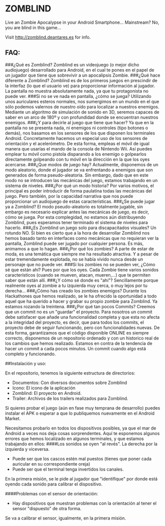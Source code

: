 # ZOMBLIND


Live an Zombie Apocalypse in your Android Smartphone... Mainstream? No, you are blind in this game...

Visit http://zomblind.deantares.es for info.

## FAQ:

###¿Qué es Zomblind?
Zomblind es un videojuego (o mejor dicho audiojuego) desarrollado para Android, en el cual te pones en el papel de un jugador que tiene que sobrevivir a un apocalipsis Zombie.
###¿Qué hace diferente a Zomblind?
Zomblind es de los primeros juegos en prescindir de la interfaz (lo que el usuario ve) para proporcionar información al jugador. La pantalla no muestra absolutamente nada, ya que tu protagonista no puede ver.
###Si no se ve nada en pantalla, ¿cómo se juega?
Utilizando unos auriculares esteros normales, nos sumergimos en un mundo en el que sólo podemos valernos de nuestro oído para localizar a nuestros enemigos. Mediante un algoritmo de simulación de sonido en 3D, seremos capaces de saber en un arco de 180º y con profundidad donde se encuentran nuestros enemigos.
###¿Y para decirle al juego que tiene que hacer?
Ya que en la pantalla no se presenta nada, ni enemigos ni controles (tipo botones o demás), nos basamos en los sensores de los que disponen los terminales Android. Concretamente hacemos un especial uso de los sensores de orientación y el acelerómetro. De esta forma, empleas el móvil de igual manera que usarías el mando de la consola de Nintendo Wii. Así puedes emplear tu móvil como pistola disparando a los enemigo o golpearlos directamente golpeando con tu móvil en la dirección en la que los oyes acercarse.
###¿Que modos de juego hay?
Actualmente, disponemos de un modo aleatorio, donde el jugador se va enfrentando a enemigos que son generados de forma pseudo-aleatoria. Sin embargo, dado que en este modo no se introducen las mecánicas del juego, estamos trabajando en un sistema de niveles.
###¿Por qué un modo historia?
Por varios motivos, el principal es poder introducir de forma paulatina todas las mecánicas del juego. Pero también, por la capacidad narrativa que nos puede proporcionar un audiojuego de estas características.
###¿Se puede jugar ya a Zomblind?
El modo pseudo-aleatorio es totalmente jugable, sin embargo es necesario explicar antes las mecánicas de juego, es decir, cómo se juega. Por esta complegidad, no estamos aún distribuyendo Zomblind, pues esperamos tener terminado el sistema de niveles para hacerlo.
###¿Es Zomblind un juego solo para discapacitados visuales?
Un rotundo NO. Si bien es cierto que a la hora de desarrollar Zomblind nos hemos basado tanto en interfaces como mecánicas que no requieran ver la pantalla, Zomblind puede ser jugado por cualquier persona. Es más, animamos a que lo hagan.
###¿Por qué los zombies?
A parte de estar de moda, es una temática que siempre me ha resultado atractiva. Y a pesar de estar tremendamente explotada, no se había vivido nunca desde un personaje que no puede ver.
###Si los zombies no se pueden ver, ¿Cómo sé que están ahí?
Pues por que los oyes. Cada Zombie tiene varios sonidos característicos (cuando se mueven, atacan, mueren,...) que te permiten saber que están allí.
###¿Y cómo sé donde es "ahí"?
Sencillamente porque realmente oyes al zombie a tu izquierda muy cerca, o muy lejos por tu derecha...
###¿Cómo has creado los zombies enemigos?
Durante los Hackathones que hemos realizado, se le ha ofrecido la oportunidad a todo aquel que ha querido a hacer y grabar su propio zombie para Zomblind. Ya estamos rozando la treintena.
###¿Por qué tan pocos Commits?
Creemos que un commit no es un "guardar" el proyecto. Para nosotros un commit debe satisfacer que añade una funcionalidad completa y que esta no afecta a la integridad del proyecto, es decir, que para todos los commits, el proyecto debe de seguir funcionando, pero con funcionalidades nuevas. De esta forma, garantizamos que el código disponible ONLINE es siempre correcto, disponemos de un repositorio ordenado y con un historico real de los cambios que hemos realizado. Estamos en contra de la tendencia de hacer un commit a cada pocos minutos. Un commit cuando algo está completo y funcionando.


##Instalación y uso:

En el repositorio, tenemos la siguiente estructura de directorios:
* Documentos: Con diversos documentos sobre Zomblind
* Icono: El icono de la aplicación
* Zomblind: El proyecto en Android.
* Trailer: Archivos de los trailers realizados para Zomblind.

Si quieres probar el juego (aún en fase muy temprana de desarrollo) puedes instalar el APK o esperar a que lo publiquemos nuevamente en el Android Market.

Necesitamos probarlo en todos los dispositivos posibles, ya que el mar de Android a veces nos deja cosas sorprendentes. Aquí te esponemos algunos errores que hemos localizado en algunos terminales, y que estamos trabajando en ellos:
####Los sonidos se oyen "al revés". La derecha por la izquierda y viceversa.
* Puede ser que los cascos estén mal puestos (tienes que poner cada auricular en su correspondiente oreja)
* Puede ser que el terminal tenga invertidos los canales.

En la primera misión, se le pide al jugador que "identifique" por donde está oyendo cada sonido para calibrar el dispositivo.

####Problemas con el sensor de orientación:
* Hay dispositivos que muestran problemas con la orientación al tener el sensor "dispuesto" de otra forma.

Se va a calibrar el sensor, igualmente, en la primera misión.
